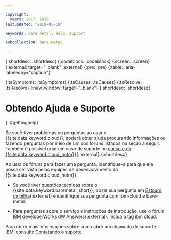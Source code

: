 ```yaml
---

copyright:
  years: 2017, 2019
lastupdated: "2019-06-19"

keywords: bare metal, help, support

subcollection: bare-metal

---
```


{:shortdesc: .shortdesc}
{:codeblock: .codeblock}
{:screen: .screen}
{:external: target="_blank" .external}
{:pre: .pre}
{:table: .aria-labeledby="caption"}
<!-- Common attributes used in the template are defined as follows: -->
{:tsSymptoms: .tsSymptoms}
{:tsCauses: .tsCauses}
{:tsResolve: .tsResolve}
{:new_window: target="_blank"}
{:shortdesc: .shortdesc}

<!-- # {{site.data.keyword.blockstorageshort}} troubleshooting
{: #ts} -->
<!-- Provide an appropriate ID above -->

<!-- IN PROGRESS - AUDIENCE BLUE, STAGING ONLY -->


<!-- This is the template for troubleshooting topics.  -->

<!-- The short description section should include the service long name and "Bluemix" for search optimization. Example short description: -->

<!-- Add a heading and content for how to get help and support. Use this template for beta and GA services:  -->
# Obtendo Ajuda e Suporte
{: #gettinghelp}

Se você tiver problemas ou perguntas ao usar o {{site.data.keyword.cloud}}, poderá obter ajuda
procurando informações ou fazendo perguntas por meio de um dos fóruns listados na seção a seguir. Também
é possível criar um caso de suporte no
[console
do {{site.data.keyword.cloud_notm}}](https://cloud.ibm.com/unifiedsupport/cases/add){: external}.{:shortdesc}

Ao usar os fóruns para fazer uma pergunta, identifique-a para que ela possa ser vista pelas equipes de desenvolvimento do {{site.data.keyword.cloud_notm}}.
<!--Insert the appropriate Stack Overflow tag for your service for <block-storage> in URL and text below:  -->
* Se você tiver questões técnicas sobre o
{{site.data.keyword.baremetal_short}}, poste sua pergunta em
[Estouro de
pilha](http://stackoverflow.com/search?q=bare-metal+ibm-cloud){:external} e identifique sua pergunta com ibm-cloud e bare-metal.
<!--Insert the appropriate dW Answers tag for your service for <service_keyword> in URL below:  -->
* Para perguntas sobre o serviço e instruções de introdução, use o
fórum [IBM
developerWorks dW Answers](https://developer.ibm.com/answers/topics/ibm-cloud/?smartspace=bluemix){:external}. Inclua a tag ibm cloud.

<!--See [Getting help ![External link icon](../icons/launch-glyph.svg "External link icon")](https://new-console.eu-gb.bluemix.net/docs/support/index.html#getting-help){: new_window} for more details about using the forums.-->

Para obter mais informações sobre como abrir um chamado de suporte IBM, consulte [Contatando o suporte](/docs/get-support?topic=get-support-getting-customer-support).
